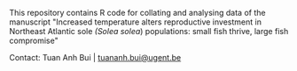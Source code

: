 This repository contains R code for collating and analysing data of the manuscript "Increased temperature alters reproductive investment in Northeast Atlantic sole *(Solea solea*) populations: small fish thrive, large fish compromise"

Contact: Tuan Anh Bui \| [tuananh.bui\@ugent.be](mailto:tuananh.bui@ugent.be)
